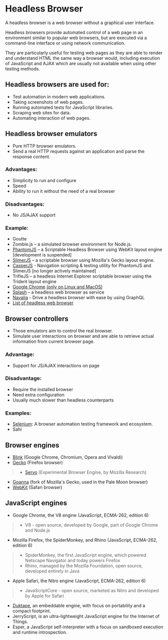# Headless Browser
A headless browser is a web browser without a graphical user interface.

Headless browsers provide automated control of a web page in an environment similar to popular web browsers, but are executed via a command-line interface or using network communication.

They are particularly useful for testing web pages as they are able to render and understand HTML the same way a browser would, including execution of JavaScript and AJAX which are usually not available when using other testing methods.

## Headless browsers are used for:

- Test automation in modern web applications.
- Taking screenshots of web pages.
- Running automated tests for JavaScript libraries.
- Scraping web sites for data.
- Automating interaction of web pages.

## Headless browser emulators
* Pure HTTP browser emulators.
* Send a real HTTP requests against an application and parse the response content.

### Advantages:
* Simplicity to run and configure
* Speed
* Ability to run it without the need of a real browser

### Disadvantages:
* No JS/AJAX support

### Example:
* Goutte
* Zombie.js – a simulated browser environment for Node.js.
* [PhantomJS](http://phantomjs.org/) – a Scriptable Headless Browser using WebKit layout engine [development is suspended]
* [SlimerJS](https://slimerjs.org/) – a scriptable browser using Mozilla's Gecko layout engine.
* [CasperJS](http://casperjs.org/) - Navigation scripting & testing utility for PhantomJS and SlimerJS [no longer actively maintained]
* TrifleJS – a headless Internet Explorer scriptable browser using the Trident layout engine
* [Google Chrome](https://blog.chromium.org/2017/05/chrome-59-beta-headless-chromium-native.html) [(only on Linux and MacOS)](https://chromium.googlesource.com/chromium/src/+/lkgr/headless/README.md#Usage-via-the-DevTools-remote-debugging-protocol)
* [Splash](https://scrapinghub.com/splash) – a headless web browser as service
* [Navalia](https://github.com/joelgriffith/navalia) - Drive a headless browser with ease by using GraphQL
* [List of headless web browser](http://dhamaniasad.github.io/HeadlessBrowsers)


## Browser controllers
- Those emulators aim to control the real browser.
- Simulate user interactions on browser and are able to retrieve actual information from current browser page.

### Advantage:
- Support for JS/AJAX interactions on page

### Disadvantage:
- Require the installed browser
- Need extra configuration
- Usually much slower than headless counterparts

### Examples:
- [Selenium](https://github.com/SeleniumHQ/selenium): A browser automation testing framework and ecosystem. 
- Sahi


## Browser engines
* [Blink](https://www.chromium.org/blink) (Google Chrome, Chromium, Opera and Vivaldi)
* [Gecko](https://developer.mozilla.org/en-US/docs/Mozilla/Gecko) (Firefox browser)
> * [Servo](https://servo.org/) (Experimental Browser Engine, by Mozilla Research)
* [Goanna](http://www.moonchildproductions.info/goanna.shtml) (fork of Mozilla's Gecko, used in the Pale Moon browser)
* [WebKit](https://webkit.org/) (Safari browser)

## JavaScript engines
* Google Chrome, the V8 engine (JavaScript, ECMA-262, edition 6)
> * V8 - open source, developed by Google, part of Google Chrome and Node.js
* Mozilla Firefox, the SpiderMonkey, and Rhino (JavaScript, ECMA-262, edition 6)
> * SpiderMonkey, the first JavaScript engine, which powered Netscape Navigator and today powers Firefox
> * Rhino, managed by the Mozilla Foundation, open source, developed entirely in Java
* Apple Safari, the Nitro engine (JavaScript, ECMA-262, edition 6)
> * JavaScriptCore - open source, marketed as Nitro and developed by Apple for Safari
* [Duktape](https://duktape.org/), an embeddable engine, with focus on portability and a compact footprint.
* JerryScript, is an ultra-lightweight JavaScript engine for the Internet of Things.
* Esper, a JavaScript self-interpreter with a focus on sandboxed execution and runtime introspection.

